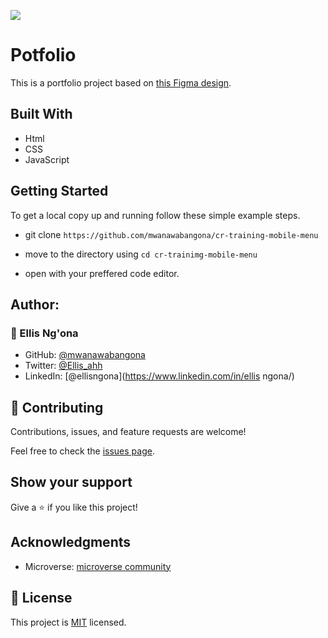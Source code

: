 ![](https://img.shields.io/badge/Microverse-blueviolet)
 #  Potfolio
This is a portfolio project based on [this Figma design](https://www.figma.com/file/t3EJUCAEViw3QasuJLPLVT/Microverse-Student-Potfolio-Templates-Main?node-id=1%3A1471).

 ## Built With

 - Html
 - CSS
 - JavaScript

 ## Getting Started

 To get a local copy up and running follow these simple example steps.
- git clone  `https://github.com/mwanawabangona/cr-training-mobile-menu`

- move to the directory using `cd cr-trainimg-mobile-menu`

- open with your preffered code editor.

 ## Author:

### 👤 Ellis Ng'ona
- GitHub: [@mwanawabangona](https://github.com/mwanawabangona)
- Twitter: [@Ellis_ahh](https://twitter.com/Ellis_ahh)
- LinkedIn: [@ellisngona](https://www.linkedin.com/in/ellis ngona/)

 ## 🤝 Contributing

 Contributions, issues, and feature requests are welcome!

 Feel free to check the [issues page](https://github.com/usorfaitheloho/school-library/issues).

 ## Show your support

 Give a ⭐️ if you like this project!

 ## Acknowledgments

 - Microverse: [microverse community](https://github.com/microverseinc)

 ## 📝 License

 This project is [MIT](./MIT.md) licensed.
